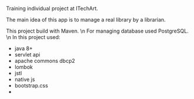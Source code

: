 Training individual project at ITechArt.

The main idea of this app is to manage a real library by a librarian.

This project build with Maven. \n
For managing database used PostgreSQL. \n
In this project used:
  * java 8+
  * servlet api
  * apache commons dbcp2
  * lombok
  * jstl
  * native js
  * bootstrap.css
  * 
